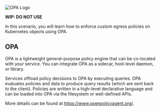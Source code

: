 ![OPA Logo](/styra/scenarios/opa-kube-egress-demo/assets/opa.png)

**WIP: DO NOT USE**

In this scenario, you will learn how to enforce custom egress policies on Kubernetes objects using OPA.

## OPA

OPA is a lightweight general-purpose policy engine that can be co-located with your service. You can integrate OPA as a sidecar, host-level daemon, or library.

Services offload policy decisions to OPA by executing queries. OPA evaluates policies and data to produce query results (which are sent back to the client). Policies are written in a high-level declarative language and can be loaded into OPA via the filesystem or well-defined APIs.

More details can be found at https://www.openpolicyagent.org/.